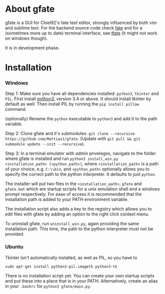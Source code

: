 About gfate
============

gfate is a GUI for Chiel92's fate text editor, strongly influenced by both vim and sublime text.
For the backend source code check [fate][fate] and for a (sometimes more up to date) terminal interface,
see [tfate][tfate] (it might not work on windows though).

It is in development phase.


Installation
=============
### Windows
Step 1: Make sure you have all dependencies installed: `python3`, `tkinter` and `PIL`.
First install [python3][python3], version 3.4 or above. It should install tkinter by default as well.
Then install PIL by running the `pip install pillow` command.

(optionally) Rename the `python` executable to `python3` and add it to the path variable.

Step 2: Clone gfate and it's submodules: `git clone --recursive https://github.com/Mattias1/gfate`.
(Update with `git pull && git submodule update --init --recursive`).

Step 3: In a terminal emulator with admin priveleges, navigate to the folder where gfate is
installed and run `python3 install_win.py <installation_path> [<python_path>]`,
where `<installation_path>` is a path of your choice, e.g. `C:\\bin`,
and `<python_path>` optionally allows you to specify the correct path to the python interpreter.
It defaults to just `python`.

The installer will put two files in the `<installation_path>`,
`gfate` and `gfate.bat` which are startup scripts for
a unix emulation shell and a windows prompt respectively.
For ease of access it is recommended that the installation path is added to your PATH
environment variable.

The installation script also adds a key to the registry which allows you to edit files with
gfate by adding an option to the right click context menu.

To uninstall gfate, run `uninstall_win.py`, again providing the same installation path.
This time, the path to the python interpreter must not be provided.

### Ubuntu
Tkinter isn't automatically installed, as well as PIL, so you have to

`sudo apt-get install python3-pil.imagetk python3-tk`

There is no installation script yet.
You can create your own startup scripts and put these into a place that is in your PATH.
Alternatively, create an alias in your `.bashrc` for `python3 gfate/main.py`.


[python3]: https://www.python.org/downloads/
[fate]: http://github.com/Chiel92/fate
[tfate]: http://github.com/Chiel92/tfate

